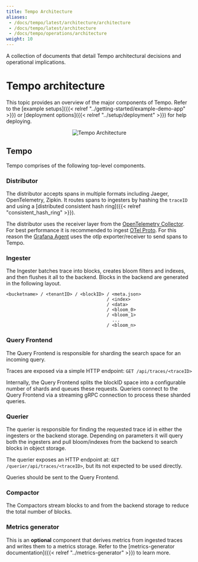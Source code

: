 ```yaml
---
title: Tempo Architecture
aliases:
 - /docs/tempo/latest/architecture/architecture
 - /docs/tempo/latest/architecture
 - /docs/tempo/operations/architecture
weight: 10
---
```


A collection of documents that detail Tempo architectural decisions and operational implications.

# Tempo architecture

This topic provides an overview of the major components of Tempo. Refer to the [example setups]({{< relref "../getting-started/example-demo-app" >}})
or [deployment options]({{< relref "../setup/deployment" >}}) for help deploying.

<p align="center"><img src="../tempo_arch.png" alt="Tempo Architecture"></p>

## Tempo

Tempo comprises of the following top-level components.

### Distributor

The distributor accepts spans in multiple formats including Jaeger, OpenTelemetry, Zipkin. It routes spans to ingesters by hashing the `traceID` and using a [distributed consistent hash ring]({{< relref "consistent_hash_ring" >}}).

The distributor uses the receiver layer from the [OpenTelemetry Collector](https://github.com/open-telemetry/opentelemetry-collector).
For best performance it is recommended to ingest [OTel Proto](https://github.com/open-telemetry/opentelemetry-proto). For this reason
the [Grafana Agent](https://github.com/grafana/agent) uses the otlp exporter/receiver to send spans to Tempo.

### Ingester

The Ingester batches trace into blocks, creates bloom filters and indexes, and then flushes it all to the backend.
Blocks in the backend are generated in the following layout.

```
<bucketname> / <tenantID> / <blockID> / <meta.json>
                                      / <index>
                                      / <data>
                                      / <bloom_0>
                                      / <bloom_1>
                                        ...
                                      / <bloom_n>
```

### Query Frontend

The Query Frontend is responsible for sharding the search space for an incoming query.

Traces are exposed via a simple HTTP endpoint:
`GET /api/traces/<traceID>`

Internally, the Query Frontend splits the blockID space into a configurable number of shards and queues these requests.
Queriers connect to the Query Frontend via a streaming gRPC connection to process these sharded queries.

### Querier

The querier is responsible for finding the requested trace id in either the ingesters or the backend storage. Depending on
parameters it will query both the ingesters and pull bloom/indexes from the backend to search blocks in object
storage.

The querier exposes an HTTP endpoint at:
`GET /querier/api/traces/<traceID>`, but its not expected to be used directly.

Queries should be sent to the Query Frontend.

### Compactor

The Compactors stream blocks to and from the backend storage to reduce the total number of blocks.

### Metrics generator

This is an **optional** component that derives metrics from ingested traces and writes them to a metrics storage. Refer to the [metrics-generator documentation]({{< relref "../metrics-generator" >}}) to learn more.
